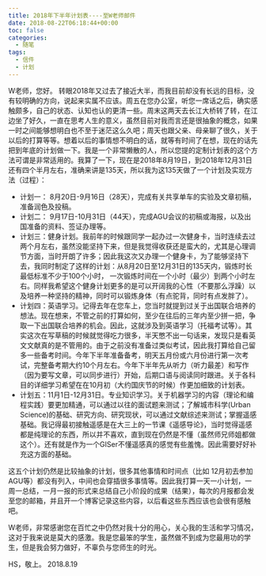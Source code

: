 ```yaml
---
title: 2018年下半年计划表----至W老师邮件
date: 2018-08-22T06:18:44+00:00
toc: false
categories:
  - 随笔
tags:
  - 信件
  - 计划
---
```



W老师，您好。
转眼2018年又过去了接近大半，而我目前却没有长远的目标，没有较明确的方向，说起来实属不应该。周五在您办公室，听您一席话之后，确实感触颇多，自己的状态、认知也认的更清一些。周末这两天去长江大桥转了转，在江边坐了好久，一直在思考人生的意义，虽然目前对我而言还是很抽象的概念，如果一时之间能够想明白也不至于迷茫这么久吧；周天也跟父亲、母亲聊了很久，关于以后的打算等等。想着以后的事情想不明白的话，就等有时间了在想，现在的话先把到年底的计划做一下。我是一个非常懒散的人，所以您提的定制计划表的这个方法可谓是非常适用的。我算了一下，现在是2018年8月19日，到2018年12月31日还有四个半月左右，准确来讲是135天，所以我为这135天做了一个计划及实现方法（过程）：
<!--more-->

- 计划一： 8月20日-9月16日（28天），完成有关共享单车的实验及文章初稿，准备润色及投稿。
- 计划二： 9月17日-10月31日（44天），完成AGU会议的初稿或海报，以及出国准备的资料、签证办理等。
- 计划三：健身计划。我前年的时候跟同学一起办过一次健身卡，当时连续去过两个月左右，虽然没能坚持下来，但是我觉得收获还是蛮大的，尤其是心理调节方面，当时开朗了许多；因此我这次又办理一个健身卡，为了能够坚持下去，我同时制定了这样的计划：从8月20日至12月31日的135天内，锻炼时长最低标准不少于100个小时， 一次锻炼时间在一个小时（最少）到两个小时左右。同样我希望这个健身计划更多的是可以开阔我的心性（不要那么浮躁）以及培养一种坚持的精神，同时可以锻炼身体（有点驼背，同时有点发胖了）。
- 计划四：英语学习。记得去年在您车上，您当时就提到过关于出国联合培养的想法。现在想来，不管之前的打算如何，至少在往后的三年内至少拼一把，争取一下出国联合培养的机会。因此，这就涉及到英语学习（托福考试等）。其实这次在写草稿的时候就觉得吃力很多，半天憋不出一句话来，发现只是看英文文献真的是不管用的。由于之前没有准备过类似考试，因此我打算给自己留多一些备考时间。今年下半年准备备考，明天五月份或六月份进行第一次考试，完整备考期大约10个月左右。今年下半年先从听力（听力最差）和写作（因为要写文章，可以同步进行）开始，后期口语与阅读同时跟进。关于各科目的详细学习希望在在10月初（大约国庆节的时候）作更加细致的计划表。
- 计划五：11月1日-12月31日。专业知识学习。关于机器学习的内容（理论和编程实践）要更加精通，可以通过以往的面试题来测试；了解城市科学(Urban Science)的基础、研究方向、研究现状，可以通过文献综述来测试；掌握遥感基础。我记得最初接触遥感是在大三上的一节课《遥感导论》，当时觉得遥感都是纯理论的东西，所以并不喜欢，直到现在仍然是不懂（虽然师兄师姐都做这个）。还有就是作为一个GISer不懂遥感真的感觉有些羞愧。因此需要好好补充这方面的基础。  

这五个计划仍然是比较抽象的计划，很多其他事情和时间点（比如 12月初去参加AGU等）都没有列入，中间也会穿插很多事情等。因此我打算一天一小计划，一周一总结，一月一报的形式来总结自己小阶段的成果（结果），每次的月报都会发至您的邮箱，并且开一个博客记录这些内容，以后看这些东西应该也会很有感触吧。

W老师，非常感谢您在百忙之中仍然对我十分的用心，关心我的生活和学习情况，这对于我来说是莫大的感激。我是您最笨的学生，虽然做不到成为您最用功的学生，但是我会努力做好，不辜负与您师生的时光。

HS，敬上。
2018.8.19